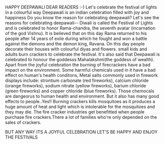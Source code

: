 HAPPY DEEPAWALI DEAR READERS :-)
Let's celebrate the festival of lights in a colourful way
Deepawali is an indian celebration filled with joy and happiness
Do you know the reason for celebrating deepawali?
Let's see the reasons for celebrating deepawali--
	Diwali is called the Festival of Lights and is celebrated to honor Rama-chandra, the seventh avatar (incarnation of the god Vishnu). 
	It is believed that on this day Rama returned to his people after 14 years of exile during which he fought and won a battle against the demons and the demon king, Ravana.
On this day people decorate their houses with colourful diyas and flowers.
small kids and adults burn crackers to celebrate the festival.
It's also said that Deepawali is celebrated to honour the goddesss Mahalakshmi(the goddess of wealth).
Apart from the joyful celebration the burning of firecrackers have a bad impact on the environment.
Some harmful chemicals used in it have a bad effect on human's health conditons, Metal salts commonly used in firework displays include: strontium carbonate (red fireworks), calcium chloride (orange fireworks), sodium nitrate (yellow fireworks), barium chloride (green fireworks) and copper chloride (blue fireworks).
Those chemocals are dangeorus to human health and environment.
    But it also has many good effects to people..Yes!! Burning crackers kills mosquitoes as it produces a huge amount of heat and light which is intolerable for the mosquitoes and they may die.
The fire cracker industries get benefitted when people purchase fire crackers.There a lot of families who're only depended on the sales of crackers.

 BUT ANY WAY ITS A JOYFUL CELEBRATION LET'S BE HAPPY AND ENJOY THE FESTIVALS

